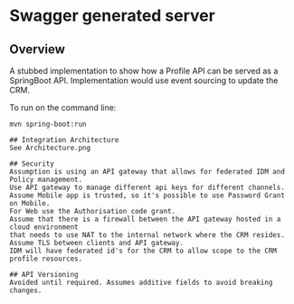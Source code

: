 # Swagger generated server


## Overview 
A stubbed implementation to show how a Profile API can be served as a SpringBoot API.
Implementation would use event sourcing to update the CRM.

To run on the command line:
```
mvn spring-boot:run

## Integration Architecture
See Architecture.png

## Security
Assumption is using an API gateway that allows for federated IDM and Policy management.
Use API gateway to manage different api keys for different channels.
Assume Mobile app is trusted, so it's possible to use Password Grant on Mobile.
For Web use the Authorisation code grant.
Assume that there is a firewall between the API gateway hosted in a cloud environment 
that needs to use NAT to the internal network where the CRM resides.
Assume TLS between clients and API gateway.
IDM will have federated id's for the CRM to allow scope to the CRM profile resources.

## API Versioning
Avoided until required. Assumes additive fields to avoid breaking changes.